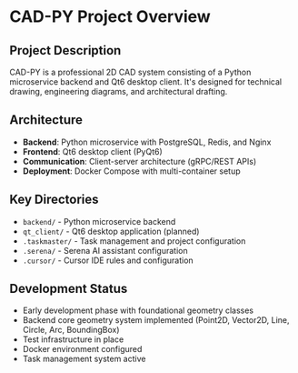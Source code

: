 # CAD-PY Project Overview

## Project Description
CAD-PY is a professional 2D CAD system consisting of a Python microservice backend and Qt6 desktop client. It's designed for technical drawing, engineering diagrams, and architectural drafting.

## Architecture
- **Backend**: Python microservice with PostgreSQL, Redis, and Nginx
- **Frontend**: Qt6 desktop client (PyQt6) 
- **Communication**: Client-server architecture (gRPC/REST APIs)
- **Deployment**: Docker Compose with multi-container setup

## Key Directories
- `backend/` - Python microservice backend
- `qt_client/` - Qt6 desktop application (planned)
- `.taskmaster/` - Task management and project configuration
- `.serena/` - Serena AI assistant configuration
- `.cursor/` - Cursor IDE rules and configuration

## Development Status
- Early development phase with foundational geometry classes
- Backend core geometry system implemented (Point2D, Vector2D, Line, Circle, Arc, BoundingBox)
- Test infrastructure in place
- Docker environment configured
- Task management system active